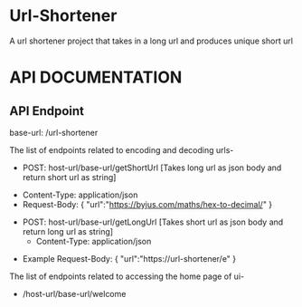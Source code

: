 # Url-Shortener
A url shortener project that takes in a long url and produces unique short url
# API DOCUMENTATION

API Endpoint
------------
base-url: /url-shortener

The list of endpoints related to encoding and decoding urls-

* POST: host-url/base-url/getShortUrl [Takes long url as json body and return short url as string]
 - Content-Type: application/json
 - Request-Body: 
   {
    "url":"https://byjus.com/maths/hex-to-decimal/"
   }
* POST: host-url/base-url/getLongUrl [Takes short url as json body and return long url as string]
  - Content-Type: application/json
 - Example Request-Body: 
   {
    "url":"https://url-shortener/e"
   }

The list of endpoints related to accessing the home page of ui-

* /host-url/base-url/welcome

